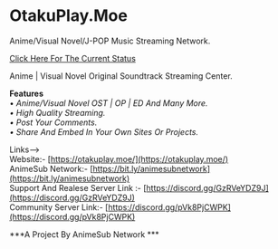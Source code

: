 # OtakuPlay.Moe
Anime/Visual Novel/J-POP Music Streaming Network.

[Click Here For The Current Status](https://github.com/users/Izanami-Chan/projects/2) <br />

Anime | Visual Novel Original Soundtrack Streaming Center.


**Features**  <br />
• *Anime/Visual Novel OST | OP | ED And Many More.  <br /> 
• High Quality Streaming. <br />
• Post Your Comments. <br />
• Share And Embed In Your Own Sites Or Projects. <br />*



Links--> <br />
Website:- [https://otakuplay.moe/](https://otakuplay.moe/) <br />
AnimeSub Network:-  [https://bit.ly/animesubnetwork](https://bit.ly/animesubnetwork) <br />
Support And Realese Server Link :- [https://discord.gg/GzRVeYDZ9J](https://discord.gg/GzRVeYDZ9J) <br />
Community Server Link:-  [https://discord.gg/pVk8PjCWPK](https://discord.gg/pVk8PjCWPK) <br />

***A Project By AnimeSub Network ***
